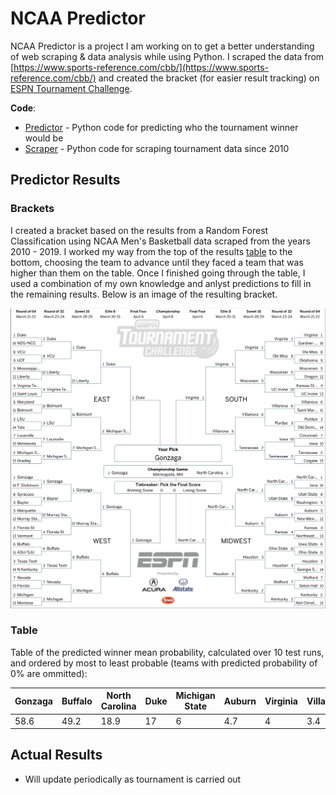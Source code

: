 # NCAA Predictor
NCAA Predictor is a project I am working on to get a better understanding of web scraping & data analysis while using Python.  I scraped the data from [https://www.sports-reference.com/cbb/](https://www.sports-reference.com/cbb/) and created the bracket (for easier result tracking) on [ESPN Tournament Challenge](http://fantasy.espn.com/tournament-challenge-bracket/2019/en/).  

**Code**:
- [Predictor](https://github.com/dwright20/ncaa-predictor/blob/master/PythonFiles/ncaa_predictor.py) - Python code for predicting who the tournament winner would be
- [Scraper](https://github.com/dwright20/ncaa-predictor/blob/master/PythonFiles/ncaa_scraper.py) - Python code for scraping tournament data since 2010
## Predictor Results
### Brackets
I created a bracket based on the results from a Random Forest Classification using NCAA Men's Basketball data scraped from the years 2010 - 2019.  I worked my way from the top of the results [table](https://github.com/dwright20/ncaa-predictor#table) to the bottom, choosing the team to advance until they faced a team that was higher than them on the table.  Once I finished going through the table, I used a combination of my own knowledge and anlyst predictions to fill in the remaining results.  Below is an image of the resulting bracket. 

![Completed Bracket]( https://github.com/dwright20/ncaa-predictor/blob/master/Brackets/generated-and-self-picks.png )
### Table
Table of the predicted winner mean probability, calculated over 10 test runs, and ordered by most to least probable (teams with predicted probability of 0% are ommitted): 

| Gonzaga | Buffalo | North Carolina | Duke | Michigan State | Auburn | Virginia | Villanova | Prairie View | Murray State | Belmont | Liberty | Houston | VCU | Georgia State | Kansas | Tennesssee | Mississippi |
|  ----- |   ----- |  ----- |  ----- |  ----- |  ----- |  ----- |  ----- |  ----- |  ----- |  ----- |  ----- |  ----- |  ----- |  ----- |  ----- |  ----- |  ----- |
| 58.6 | 49.2 | 18.9 | 17 | 6 | 4.7 | 4 | 3.4 | < 1 | < 1 | < 1 | < 1 | < 1 | < 1 | < 1 | < 1 | < 1 | < 1 |

## Actual Results
- Will update periodically as tournament is carried out

